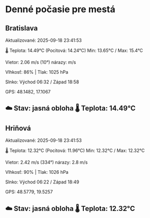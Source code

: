 ﻿# Denné počasie pre mestá

## Bratislava
Aktualizované: 2025-09-18 23:41:53

🌡️ Teplota: 14.49°C 
(Pocitová: 14.24°C)
Min: 13.65°C / Max: 15.4°C

Vietor: 2.06 m/s    (10°) 
nárazy:  m/s

Vlhkosť: 86% | Tlak: 1025 hPa

Slnko: Východ 06:32 / Západ 18:58

GPS: 48.1482, 17.1067

☁️ Stav: jasná obloha        🌡️ Teplota: 14.49°C
---

## Hriňová
Aktualizované: 2025-09-18 23:41:53

🌡️ Teplota: 12.32°C 
(Pocitová: 11.96°C)
Min: 12.32°C / Max: 12.32°C

Vietor: 2.42 m/s (334°)
nárazy: 2.8 m/s

Vlhkosť: 90% | Tlak: 1026 hPa

Slnko: Východ 06:22 / Západ 18:49

GPS: 48.5779, 19.5257

☁️ Stav: jasná obloha        🌡️ Teplota: 12.32°C
---
